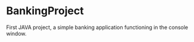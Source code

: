 # BankingProject
First JAVA project, a simple banking application functioning in the console window.
